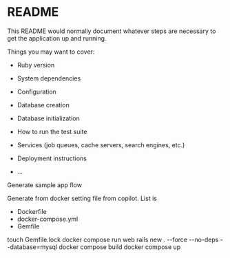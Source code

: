 # README

This README would normally document whatever steps are necessary to get the
application up and running.

Things you may want to cover:

* Ruby version

* System dependencies

* Configuration

* Database creation

* Database initialization

* How to run the test suite

* Services (job queues, cache servers, search engines, etc.)

* Deployment instructions

* ...

Generate sample app flow

Generate from docker setting file from copilot.
List is
- Dockerfile
- docker-compose.yml
- Gemfile

touch Gemfile.lock
docker compose run web rails new . --force --no-deps --database=mysql
docker compose build
docker compose up
